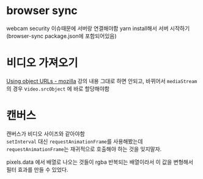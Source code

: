 # browser sync
webcam security 이슈때문에 서버랑 연결해야함 
yarn install해서 서버 시작하기(browser-sync package.json에 포함되어있음)

# 비디오 가져오기
[Using object URLs - mozilla](https://developer.mozilla.org/en-US/docs/Web/API/File/Using_files_from_web_applications#example_using_object_urls_to_display_images)
강의 내용 그대로 하면 안되고, 바뀌어서 `mediaStream` 의 경우 v`ideo.srcObject` 에 바로 할당해야함 

# 캔버스
캔버스가 비디오 사이즈와 같아야함\
`setInterval` 대신 `requestAnimationFrame`를 사용해봤는데\
`requestAnimationFrame`는 재귀적으로 호출해야 하는 것을 잊지말자.

pixels.data 에서 배열로 나오는 것들이 rgba 반복되는 배열이라서 이 값을 변형해서 필터 효과를 만들 수 있었다.
